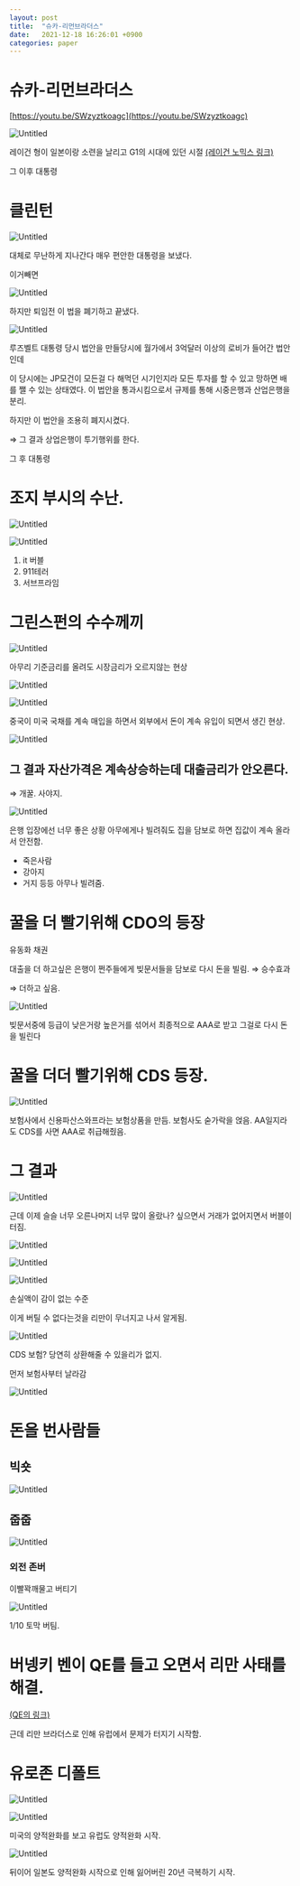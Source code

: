 ```yaml
---
layout: post
title:  "슈카-리먼브라더스"
date:   2021-12-18 16:26:01 +0900
categories: paper
---
```

# 슈카-리먼브라더스

[https://youtu.be/SWzyztkoagc](https://youtu.be/SWzyztkoagc)

![Untitled](/others/images/syukareman/Untitled.png)

레이건 형이 일본이랑 소련을 날리고 G1의 시대에 있던 시절 [(레이건 노믹스 링크)](%E1%84%89%E1%85%B2%E1%84%8F%E1%85%A1-%E1%84%85%E1%85%A6%E1%84%8B%E1%85%B5%E1%84%80%E1%85%A5%E1%86%AB%20%E1%84%82%E1%85%A9%E1%84%86%E1%85%B5%E1%86%A8%E1%84%89%E1%85%B3%2042a8fe5d27f34cb8b08b155d74038d38.md)

그 이후 대통령

# 클린턴

![Untitled](/others/images/syukareman/Untitled%201.png)

대체로 무난하게 지나간다 매우 편안한 대통령을 보냈다.

이거빼면

![Untitled](/others/images/syukareman/Untitled%202.png)

하지만  퇴임전 이 법을 폐기하고 끝냈다.

![Untitled](/others/images/syukareman/Untitled%203.png)

루즈벨트 대통령 당시 법안을 만들당시에 월가에서 3억달러 이상의 로비가 들어간 법안인데 

이 당시에는 JP모건이 모든걸 다 해먹던 시기인지라 모든 투자를 할 수 있고 망하면 배를 쨀 수 있는 상태였다. 이 법안을 통과시킴으로서 규제를 통해 시중은행과 산업은행을 분리.

하지만 이 법안을 조용히 폐지시켰다.

⇒ 그 결과 상업은행이 투기행위를 한다.

그 후 대통령

# 조지 부시의 수난.

![Untitled](/others/images/syukareman/Untitled%204.png)

![Untitled](/others/images/syukareman/Untitled%205.png)

1. it 버블
2. 911테러
3. 서브프라임

# 그린스펀의 수수께끼

![Untitled](/others/images/syukareman/Untitled%206.png)

아무리 기준금리를 올려도 시장금리가 오르지않는 현상

![Untitled](/others/images/syukareman/Untitled%207.png)

![Untitled](/others/images/syukareman/Untitled%208.png)

중국이 미국 국채를 계속 매입을 하면서 외부에서 돈이 계속 유입이 되면서 생긴 현상.

![Untitled](/others/images/syukareman/Untitled%209.png)

## 그 결과 자산가격은 계속상승하는데 대출금리가 안오른다.

⇒ 개꿀. 사야지.

![Untitled](/others/images/syukareman/Untitled%2010.png)

은행 입장에선 너무 좋은 상황 아무에게나 빌려줘도 집을 담보로 하면 집값이 계속 올라서 안전함.

- 죽은사람
- 강아지
- 거지 등등 아무나 빌려줌.

# 꿀을 더 빨기위해 CDO의 등장

유동화 채권

대출을 더 하고싶은 은행이 쩐주들에게 빚문서들을 담보로 다시 돈을 빌림. ⇒ 승수효과

⇒ 더하고 싶음. 

![Untitled](/others/images/syukareman/Untitled%2011.png)

빚문서중에 등급이 낮은거랑 높은거를 섞어서 최종적으로 AAA로 받고 그걸로 다시 돈을 빌린다 

# 꿀을 더더 빨기위해  CDS 등장.

![Untitled](/others/images/syukareman/Untitled%2012.png)

보험사에서 신용파산스와프라는 보험상품을 만듬. 보험사도 숟가락을 얹음. AA일지라도 CDS를 사면 AAA로 취급해줬음. 

# 그 결과

![Untitled](/others/images/syukareman/Untitled%2013.png)

근데 이제 슬슬 너무 오른나머지 너무 많이 올랐나? 싶으면서 거래가 없어지면서 버블이 터짐.

![Untitled](/others/images/syukareman/Untitled%2014.png)

![Untitled](/others/images/syukareman/Untitled%2015.png)

![Untitled](/others/images/syukareman/Untitled%2016.png)

손실액이 감이 없는 수준

이게 버틸 수 없다는것을 리만이 무너지고 나서 알게됨.

![Untitled](/others/images/syukareman/Untitled%2017.png)

CDS 보험? 당연히 상환해줄 수 있을리가 없지. 

먼저 보험사부터 날라감

![Untitled](/others/images/syukareman/Untitled%2018.png)

# 돈을 번사람들

## 빅숏

![Untitled](/others/images/syukareman/Untitled%2019.png)

## 줍줍

![Untitled](/others/images/syukareman/Untitled%2020.png)

### 외전 존버

이빨꽉깨물고 버티기

![Untitled](/others/images/syukareman/Untitled%2021.png)

1/10 토막 버팀.

# 버넹키 벤이 QE를 들고 오면서 리만 사태를 해결.

[(QE의 링크)](%E1%84%89%E1%85%B2%E1%84%8F%E1%85%A1-%E1%84%8B%E1%85%A3%E1%86%BC%E1%84%8C%E1%85%A5%E1%86%A8%E1%84%8B%E1%85%AA%E1%86%AB%E1%84%92%E1%85%AA%E1%84%8B%E1%85%B4%20%E1%84%83%E1%85%B3%E1%86%BC%E1%84%8C%E1%85%A1%E1%86%BC%20%E1%84%8B%E1%85%A7%E1%86%A8%E1%84%89%E1%85%A1%20fefb28c7de7b481aaa7db4ba72b9ca27.md)

근데 리만 브라더스로 인해 유럽에서 문제가 터지기 시작함.

# 유로존 디폴트

![Untitled](/others/images/syukareman/Untitled%2022.png)

![Untitled](/others/images/syukareman/Untitled%2023.png)

미국의 양적완화를 보고 유럽도 양적완화 시작.

![Untitled](/others/images/syukareman/Untitled%2024.png)

뒤이어 일본도 양적완화 시작으로 인해 잃어버린 20년 극복하기 시작.